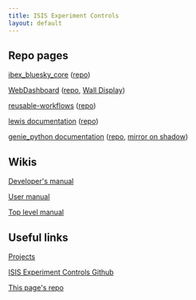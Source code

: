 ```yaml
---
title: ISIS Experiment Controls
layout: default
---
```


## Repo pages 

[ibex_bluesky_core](https://isiscomputinggroup.github.io/ibex_bluesky_core/) ([repo](https://github.com/ISISComputingGroup/ibex_bluesky_core))

[WebDashboard](https://isiscomputinggroup.github.io/WebDashboard/) ([repo](https://github.com/ISISComputingGroup/WebDashboard), [Wall Display](https://isiscomputinggroup.github.io/WebDashboard/wall))

[reusable-workflows](https://isiscomputinggroup.github.io/reusable-workflows/) ([repo](https://github.com/ISISComputingGroup/reusable-workflows))

[lewis documentation](https://isiscomputinggroup.github.io/lewis/) ([repo](https://github.com/ISISComputingGroup/lewis))

[genie_python documentation](https://isiscomputinggroup.github.io/genie/genie_python) ([repo](https://github.com/ISISComputingGroup/genie), [mirror on shadow](https://shadow.nd.rl.ac.uk/genie_python/sphinx/genie_python.html))

## Wikis

[Developer's manual](https://github.com/ISISComputingGroup/ibex_developers_manual/wiki)

[User manual](https://github.com/ISISComputingGroup/ibex_user_manual/wiki)

[Top level manual](https://github.com/ISISComputingGroup/IBEX/wiki)

## Useful links

[Projects](https://github.com/orgs/ISISComputingGroup/projects)

[ISIS Experiment Controls Github](https://github.com/ISISComputingGroup)

[This page's repo](https://github.com/ISISComputingGroup/isiscomputinggroup.github.io)
